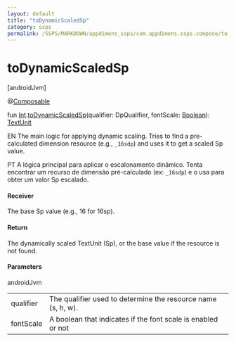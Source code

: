 ```yaml
---
layout: default
title: "toDynamicScaledSp"
category: ssps
permalink: /SSPS/MARKDOWN/appdimens_ssps/com.appdimens.ssps.compose/to-dynamic-scaled-sp.html
---
```


# toDynamicScaledSp

[androidJvm]

@[Composable](https://developer.android.com/reference/kotlin/androidx/compose/runtime/Composable.html)

fun [Int](https://kotlinlang.org/api/core/kotlin-stdlib/kotlin/-int/index.html).[toDynamicScaledSp](to-dynamic-scaled-sp.md)(qualifier: DpQualifier, fontScale: [Boolean](https://kotlinlang.org/api/core/kotlin-stdlib/kotlin/-boolean/index.html)): [TextUnit](https://developer.android.com/reference/kotlin/androidx/compose/ui/unit/TextUnit.html)

EN The main logic for applying dynamic scaling. Tries to find a pre-calculated dimension resource (e.g., `_16sdp`) and uses it to get a scaled Sp value.

PT A lógica principal para aplicar o escalonamento dinâmico. Tenta encontrar um recurso de dimensão pré-calculado (ex: `_16sdp`) e o usa para obter um valor Sp escalado.

#### Receiver

The base Sp value (e.g., 16 for 16sp).

#### Return

The dynamically scaled TextUnit (Sp), or the base value if the resource is not found.

#### Parameters

androidJvm

| | |
|---|---|
| qualifier | The qualifier used to determine the resource name (s, h, w). |
| fontScale | A boolean that indicates if the font scale is enabled or not |